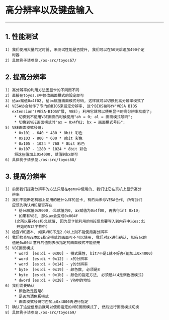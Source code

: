 # **高分辨率以及键盘输入** #
***


## **1. 性能测试** ##
    1) 我们使用大量的定时器, 来测试性能是否提升, 我们可以在50天后追加490个定
       时器
    2) 具体例子请参见./os-src/toyos67/


## **2. 提高分辨率** ##
    1) 高分辨率的利用方法因显卡的不同而不同
    2) 直接在toyos.s中修改画面模式的设定即可
    3) 给ax赋值0x4f02, 给bx赋值画面模式号码, 这样就可以切换到高分辨率模式了
    4) VESA协会制作了专门的BIOS来设定分辨率, 这个BIOS被称作"VESA BIOS 
       extension"(VESA-BIOS扩展, VBE); 利用它就可以使用显卡的高分辨率功能了;
        * 切换到不使用VBE画面的时候使用"ah = 0; al = 画面模式号码";
        * 切换到VBE画面模式时"ax = 0x4f02; bx = 画面模式号码";
    5) VBE画面模式号码:
        * 0x101 - 640 * 480 * 8bit 彩色
        * 0x103 - 800 * 600 * 8bit 彩色
        * 0x105 - 1024 * 768 * 8bit 彩色
        * 0x107 - 1280 * 1024 * 8bit 彩色
        将这些值加上0x4000, 赋值到bx即可
    6) 具体例子请参见./os-src/toyos68/



## **3. 提高分辨率** ##
    1) 前面我们提高分辨率的方法只是在qemu中使用的, 我们让它在真机上显示高分
       辨率
    2) 我们不能断定机器上使用的是什么样的显卡, 有的尚未与VESA合作, 所有我们
       应该先确认VBE是否存在
        * 给es赋值0x9000, di赋值为0, ax赋值为0x4f00, 再执行int 0x10;
        * 如果有VBE, 那么ax会变成0x004f
        (之所以要对es和di赋值, 因为显卡能利用的VBE信息要写入到内存中以es:di
         开始的512字节中)
    3) 检查VBE版本, 如果VBE不是2.0以上则不能使用高分辨率
    4) 我们检查VBEMODE指定模式的画面可不可以使用, 我们对ax进行确认, 如有ax的
       值是0x004f意外的值则表示指定的画面模式不能使用
    5) VBE画面模式
        * word  [es:di + 0x00] - 模式属性, bit7不是1就不好办(能加上0x4000)
        * word  [es:di + 0x12] - x的分辨率
        * word  [es:di + 0x14] - y的分辨率
        * byte  [es:di + 0x19] - 颜色数, 必须是8 
        * byte  [es:di + 0x1b] - 颜色的指定方法, 必须是4(4是调色板模式)
        * dword [es:di + 0x28] - VRAM的地址
    6) 我们需要确认
        * 颜色数是否是8 
        * 是否为调色板模式
        * 画面模式号码可否加上0x4000再进行指定
    7) 确认了这些信息后就可以使用指定的VBE画面模式了, 然后进行画面模式切换
    8) 具体例子请参见./os-src/toyos69/
